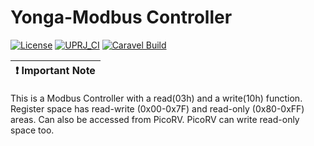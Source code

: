 # Yonga-Modbus Controller

[![License](https://img.shields.io/badge/License-Apache%202.0-blue.svg)](https://opensource.org/licenses/Apache-2.0) [![UPRJ_CI](https://github.com/efabless/caravel_project_example/actions/workflows/user_project_ci.yml/badge.svg)](https://github.com/efabless/caravel_project_example/actions/workflows/user_project_ci.yml) [![Caravel Build](https://github.com/efabless/caravel_project_example/actions/workflows/caravel_build.yml/badge.svg)](https://github.com/efabless/caravel_project_example/actions/workflows/caravel_build.yml)

| :exclamation: Important Note            |
|-----------------------------------------|

This is a Modbus Controller with a read(03h) and a write(10h) function. Register space has read-write (0x00-0x7F) and read-only (0x80-0xFF) areas. Can also be accessed from PicoRV. PicoRV can write read-only space too.